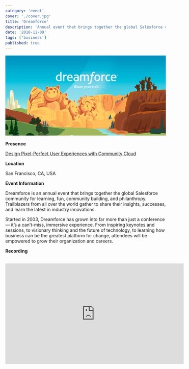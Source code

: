 ```yaml
---
category: 'event'
cover: './cover.jpg'
title: 'Dreamforce'
description: 'Annual event that brings together the global Salesforce community for learning, fun, community building, and philanthropy.'
date: '2018-11-09'
tags: ['business']
published: true
---
```

![cover](./cover.jpg)

**Presence**

[Design Pixel-Perfect User Experiences with Community Cloud](https://dvinnik.dev/presentations/2018/design-pixel-perfect-community-cloud)

**Location**

San Francisco, CA, USA

**Event Information**

Dreamforce is an annual event that brings together the global Salesforce community for learning, fun, community building, and philanthropy. Trailblazers from all over the world gather to share their insights, successes, and learn the latest in industry innovations. 

Started in 2003, Dreamforce has grown into far more than just a conference — it’s a can’t-miss, immersive experience. From inspiring keynotes and sessions, to visionary thinking and the future of technology, to learning how business can be the greatest platform for change, attendees will be empowered to grow their organization and careers. 

**Recording**

<br>

<iframe width="560" height="315" src="https://www.youtube.com/embed/4tEwBSetNUM" title="YouTube video player" frameborder="0" allow="accelerometer; autoplay; clipboard-write; encrypted-media; gyroscope; picture-in-picture" allowfullscreen></iframe>

<br>
